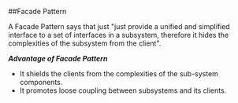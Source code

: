 ##Facade Pattern

A Facade Pattern says that just "just provide a unified and simplified interface to a set of interfaces in a subsystem, therefore it hides the complexities of the subsystem from the client".

**_Advantage of Facade Pattern_**

* It shields the clients from the complexities of the sub-system components.
* It promotes loose coupling between subsystems and its clients.